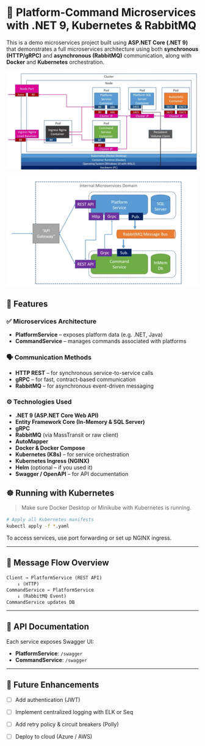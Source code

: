 # 🧱 Platform-Command Microservices with .NET 9, Kubernetes & RabbitMQ

This is a demo microservices project built using **ASP.NET Core (.NET 9)** that demonstrates a full microservices architecture using both **synchronous (HTTP/gRPC)** and **asynchronous (RabbitMQ)** communication, along with **Docker** and **Kubernetes** orchestration.

![Microservices Architecture](diagrams/1.png)

![Microservices Architecture](diagrams/2.png)

## 🚀 Features

### ✅ Microservices Architecture
- **PlatformService** – exposes platform data (e.g. .NET, Java)
- **CommandService** – manages commands associated with platforms

### 🗣️ Communication Methods
- **HTTP REST** – for synchronous service-to-service calls
- **gRPC** – for fast, contract-based communication
- **RabbitMQ** – for asynchronous event-driven messaging

### ⚙️ Technologies Used
- **.NET 9 (ASP.NET Core Web API)**
- **Entity Framework Core (In-Memory & SQL Server)**
- **gRPC**
- **RabbitMQ** (via MassTransit or raw client)
- **AutoMapper**
- **Docker & Docker Compose**
- **Kubernetes (K8s)** – for service orchestration
- **Kubernetes Ingress (NGINX)**
- **Helm** (optional – if you used it)
- **Swagger / OpenAPI** – for API documentation


## ☸️ Running with Kubernetes

> Make sure Docker Desktop or Minikube with Kubernetes is running.

```bash
# Apply all Kubernetes manifests
kubectl apply -f *.yaml
```

To access services, use port forwarding or set up NGINX ingress.

---

## 📡 Message Flow Overview

```
Client → PlatformService (REST API)
    ↓ (HTTP)
CommandService ← PlatformService
    ↓ (RabbitMQ Event)
CommandService updates DB
```

---

## 📘 API Documentation

Each service exposes Swagger UI:

* **PlatformService**: `/swagger`
* **CommandService**: `/swagger`

---

## 🧪 Future Enhancements

* [ ] Add authentication (JWT)
* [ ] Implement centralized logging with ELK or Seq
* [ ] Add retry policy & circuit breakers (Polly)
* [ ] Deploy to cloud (Azure / AWS)


